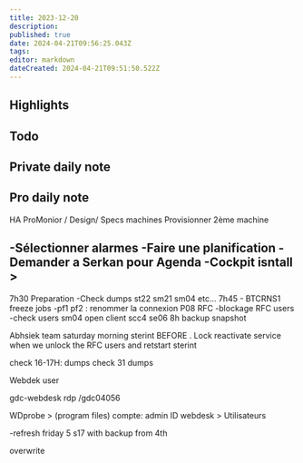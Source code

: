 ```yaml
---
title: 2023-12-20
description: 
published: true
date: 2024-04-21T09:56:25.043Z
tags: 
editor: markdown
dateCreated: 2024-04-21T09:51:50.522Z
---
```


## Highlights

## Todo
## Private daily note

## Pro daily note

HA ProMonior / Design/ Specs machines
Provisionner 2ème machine

-Sélectionner alarmes
-Faire une planification
-Demander a Serkan pour Agenda
-Cockpit isntall >
-
7h30 Preparation
	-Check dumps st22 sm21 sm04 etc...
7h45 - BTCRNS1 freeze jobs
-pf1 pf2 : renommer la connexion P08 RFC
-blockage RFC users
-check users sm04
open client scc4 se06
8h backup snapshot

Abhsiek team saturday morning sterint BEFORE . Lock
reactivate service when we unlock the RFC users and retstart sterint

check 16-17H: dumps
check 31 dumps


Webdek user

gdc-webdesk rdp /gdc04056

WDprobe > (program files)
compte: admin
ID webdesk > Utilisateurs


-refresh friday 5 s17 with backup from 4th

overwrite